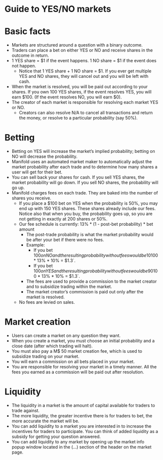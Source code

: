 # Guide to YES/NO markets

# Basic facts

- Markets are structured around a question with a binary outcome.
- Traders can place a bet on either YES or NO and receive shares in the outcome in return.
- 1 YES share = $1 if the event happens. 1 NO share = $1 if the event does not happen.
    - Notice that 1 YES share + 1 NO share = $1. If you ever get multiple YES and NO shares, they will cancel out and you will be left with cash.
- When the market is resolved, you will be paid out according to your shares. If you own 100 YES shares, if the event resolves YES, you will earn $100. (If the event resolves NO, you will earn $0).
- The creator of each market is responsible for resolving each market YES or NO.
    - Creators can also resolve N/A to cancel all transactions and return the money, or resolve to a particular probability (say 50%).

# Betting

- Betting on YES will increase the market’s implied probability; betting on NO will decrease the probability.
- Manifold uses an automated market maker to automatically adjust the market probability after each trade and to determine how many shares a user will get for their bet.
- You can sell back your shares for cash. If you sell YES shares, the market probability will go down. If you sell NO shares, the probability will go up.
- Manifold charges fees on each trade. They are baked into the number of shares you receive.
    - If you place a $100 bet on YES when the probability is 50%, you may end up with 150 YES shares. These shares already include our fees. Notice also that when you buy, the probability goes up, so you are not getting in exactly at 200 shares or 50%.
    - Our fee schedule is currently: 13% * (1 - post-bet probability) * bet amount
        - The post-trade probability is what the market probability would be after your bet if there were no fees.
        - Example:
            - If you bet $100 on NO and the resulting probability without fees would be 10%, then you pay `$100 * 13% * 10% = $1.3`.
            - If you bet $100 on YES and the resulting probability without fees would be 90%, then you pay `$100 * 13% * 10% = $1.3`.
        - The fees are used to provide a commission to the market creator and to subsidize trading within the market.
        - The market creator’s commission is paid out only after the market is resolved.
    - No fees are levied on sales.

# Market creation

- Users can create a market on any question they want.
- When you create a market, you must choose an initial probability and a close date (after which trading will halt).
- You must also pay a M$ 50 market creation fee, which is used to subsidize trading on your market.
- You will earn a commission on all bets placed in your market.
- You are responsible for resolving your market in a timely manner. All the fees you earned as a commission will be paid out after resolution.

# Liquidity

- The liquidity in a market is the amount of capital available for traders to trade against.
- The more liquidity, the greater incentive there is for traders to bet, the more accurate the market will be.
- You can add liquidity to a market you are interested in to increase the incentives for traders to participate. You can think of added liquidity as a subsidy for getting your question answered.
- You can add liquidity to any market by opening up the market info popup window located in the (...) section of the header on the market page.
